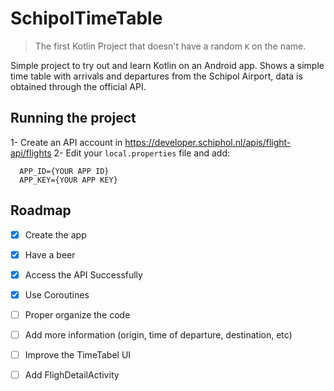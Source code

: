 # SchipolTimeTable

> The first Kotlin Project that doesn't have a random `K` on the name.

Simple project to try out and learn Kotlin on an Android app. Shows a simple time table
with arrivals and departures from the Schipol Airport, data is obtained through the official API.

## Running the project

1- Create an API account in https://developer.schiphol.nl/apis/flight-api/flights
2- Edit your `local.properties` file and add:

```
  APP_ID={YOUR APP ID}
  APP_KEY={YOUR APP KEY}
```

## Roadmap

- [x] Create the app
- [x] Have a beer
- [x] Access the API Successfully
- [x] Use Coroutines
- [ ] Proper organize the code
- [ ] Add more information (origin, time of departure, destination, etc)
- [ ] Improve the TimeTabel UI
- [ ] Add FlighDetailActivity


